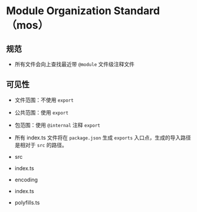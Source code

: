 # Module Organization Standard（mos）

## 规范

- 所有文件会向上查找最近带 `@module` 文件级注释文件

## 可见性

- 文件范围：不使用 `export`
- 公共范围：使用 `export`
- 包范围：使用 `@internal` 注释 `export`

- 所有 index.ts 文件将在 `package.json` 生成 `exports` 入口点，生成的导入路径是相对于 `src` 的路径。


- src
- index.ts
- encoding
 - index.ts
- polyfills.ts
